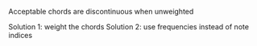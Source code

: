 Acceptable chords are discontinuous when unweighted

Solution 1: weight the chords
Solution 2: use frequencies instead of note indices